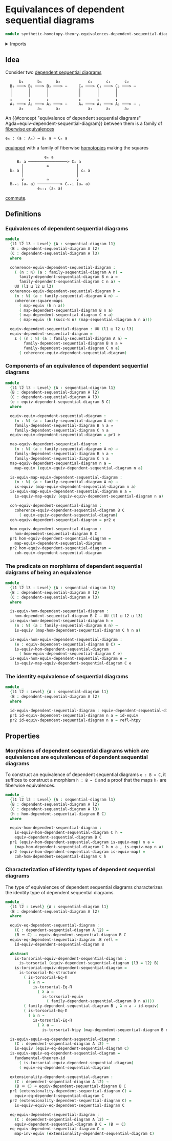 # Equivalances of dependent sequential diagrams

```agda
module synthetic-homotopy-theory.equivalences-dependent-sequential-diagrams where
```

<details><summary>Imports</summary>

```agda
open import elementary-number-theory.natural-numbers

open import foundation.commuting-squares-of-maps
open import foundation.dependent-pair-types
open import foundation.equality-dependent-function-types
open import foundation.equivalences
open import foundation.fundamental-theorem-of-identity-types
open import foundation.homotopies
open import foundation.homotopy-induction
open import foundation.identity-types
open import foundation.structure-identity-principle
open import foundation.torsorial-type-families
open import foundation.univalence
open import foundation.universe-levels

open import synthetic-homotopy-theory.dependent-sequential-diagrams
open import synthetic-homotopy-theory.morphisms-dependent-sequential-diagrams
open import synthetic-homotopy-theory.sequential-diagrams
```

</details>

## Idea

Consider two
[dependent sequential diagrams](synthetic-homotopy-theory.dependent-sequential-diagrams.md)

```text
      b₀      b₁      b₂            c₀      c₁      c₂
  B₀ ───> B₁ ───> B₂ ───> ⋯     C₀ ───> C₁ ───> C₂ ───> ⋯
  │       │       │             │       │       │
  │       │       │             │       │       │
  ↡       ↡       ↡             ↡       ↡       ↡
  A₀ ───> A₁ ───> A₂ ───> ⋯     A₀ ───> A₁ ───> A₂ ───> ⋯ .
      a₀      a₁      a₂            a₀      a₁      a₂
```

An
{{#concept "equivalence of dependent sequential diagrams" Agda=equiv-dependent-sequential-diagram}}
between them is a family of
[fiberwise equivalences](foundation-core.families-of-equivalences.md)

```text
eₙ : (a : Aₙ) → Bₙ a ≃ Cₙ a
```

[equipped](foundation.structure.md) with a family of fiberwise
[homotopies](foundation-core.homotopies.md) making the squares

```text
                 eₙ a
     Bₙ a ─────────────────> Cₙ a
       │          ≃            │
  bₙ a │                       │ cₙ a
       │                       │
       ∨          ≃            ∨
  Bₙ₊₁ (aₙ a) ──────────> Cₙ₊₁ (aₙ a)
              eₙ₊₁ (aₙ a)
```

[commute](foundation-core.commuting-squares-of-maps.md).

## Definitions

### Equivalences of dependent sequential diagrams

```agda
module _
  {l1 l2 l3 : Level} {A : sequential-diagram l1}
  (B : dependent-sequential-diagram A l2)
  (C : dependent-sequential-diagram A l3)
  where

  coherence-equiv-dependent-sequential-diagram :
    ( (n : ℕ) (a : family-sequential-diagram A n) →
      family-dependent-sequential-diagram B n a ≃
      family-dependent-sequential-diagram C n a) →
    UU (l1 ⊔ l2 ⊔ l3)
  coherence-equiv-dependent-sequential-diagram h =
    (n : ℕ) (a : family-sequential-diagram A n) →
    coherence-square-maps
      ( map-equiv (h n a))
      ( map-dependent-sequential-diagram B n a)
      ( map-dependent-sequential-diagram C n a)
      ( map-equiv (h (succ-ℕ n) (map-sequential-diagram A n a)))

  equiv-dependent-sequential-diagram : UU (l1 ⊔ l2 ⊔ l3)
  equiv-dependent-sequential-diagram =
    Σ ( (n : ℕ) (a : family-sequential-diagram A n) →
        family-dependent-sequential-diagram B n a ≃
        family-dependent-sequential-diagram C n a)
      ( coherence-equiv-dependent-sequential-diagram)
```

### Components of an equivalence of dependent sequential diagrams

```agda
module _
  {l1 l2 l3 : Level} {A : sequential-diagram l1}
  {B : dependent-sequential-diagram A l2}
  (C : dependent-sequential-diagram A l3)
  (e : equiv-dependent-sequential-diagram B C)
  where

  equiv-equiv-dependent-sequential-diagram :
    (n : ℕ) (a : family-sequential-diagram A n) →
    family-dependent-sequential-diagram B n a ≃
    family-dependent-sequential-diagram C n a
  equiv-equiv-dependent-sequential-diagram = pr1 e

  map-equiv-dependent-sequential-diagram :
    (n : ℕ) (a : family-sequential-diagram A n) →
    family-dependent-sequential-diagram B n a →
    family-dependent-sequential-diagram C n a
  map-equiv-dependent-sequential-diagram n a =
    map-equiv (equiv-equiv-dependent-sequential-diagram n a)

  is-equiv-map-equiv-dependent-sequential-diagram :
    (n : ℕ) (a : family-sequential-diagram A n) →
    is-equiv (map-equiv-dependent-sequential-diagram n a)
  is-equiv-map-equiv-dependent-sequential-diagram n a =
    is-equiv-map-equiv (equiv-equiv-dependent-sequential-diagram n a)

  coh-equiv-dependent-sequential-diagram :
    coherence-equiv-dependent-sequential-diagram B C
      ( equiv-equiv-dependent-sequential-diagram)
  coh-equiv-dependent-sequential-diagram = pr2 e

  hom-equiv-dependent-sequential-diagram :
    hom-dependent-sequential-diagram B C
  pr1 hom-equiv-dependent-sequential-diagram =
    map-equiv-dependent-sequential-diagram
  pr2 hom-equiv-dependent-sequential-diagram =
    coh-equiv-dependent-sequential-diagram
```

### The predicate on morphisms of dependent sequential daigrams of being an equivalence

```agda
module _
  {l1 l2 l3 : Level} {A : sequential-diagram l1}
  {B : dependent-sequential-diagram A l2}
  (C : dependent-sequential-diagram A l3)
  where

  is-equiv-hom-dependent-sequential-diagram :
    hom-dependent-sequential-diagram B C → UU (l1 ⊔ l2 ⊔ l3)
  is-equiv-hom-dependent-sequential-diagram h =
    (n : ℕ) (a : family-sequential-diagram A n) →
    is-equiv (map-hom-dependent-sequential-diagram C h n a)

  is-equiv-hom-equiv-dependent-sequential-diagram :
    (e : equiv-dependent-sequential-diagram B C) →
    is-equiv-hom-dependent-sequential-diagram
      ( hom-equiv-dependent-sequential-diagram C e)
  is-equiv-hom-equiv-dependent-sequential-diagram e =
    is-equiv-map-equiv-dependent-sequential-diagram C e
```

### The identity equivalence of sequential diagrams

```agda
module _
  {l1 l2 : Level} {A : sequential-diagram l1}
  (B : dependent-sequential-diagram A l2)
  where

  id-equiv-dependent-sequential-diagram : equiv-dependent-sequential-diagram B B
  pr1 id-equiv-dependent-sequential-diagram n a = id-equiv
  pr2 id-equiv-dependent-sequential-diagram n a = refl-htpy
```

## Properties

### Morphisms of dependent sequential diagrams which are equivalences are equivalences of dependent sequential diagrams

To construct an equivalence of dependent sequential diagrams `e : B ≃ C`, it
suffices to construct a morphism `h : B → C` and a proof that the maps `hₙ` are
fiberwise equivalences.

```agda
module _
  {l1 l2 l3 : Level} {A : sequential-diagram l1}
  {B : dependent-sequential-diagram A l2}
  (C : dependent-sequential-diagram A l3)
  (h : hom-dependent-sequential-diagram B C)
  where

  equiv-hom-dependent-sequential-diagram :
    is-equiv-hom-dependent-sequential-diagram C h →
    equiv-dependent-sequential-diagram B C
  pr1 (equiv-hom-dependent-sequential-diagram is-equiv-map) n a =
    (map-hom-dependent-sequential-diagram C h n a , is-equiv-map n a)
  pr2 (equiv-hom-dependent-sequential-diagram is-equiv-map) =
    coh-hom-dependent-sequential-diagram C h
```

### Characterization of identity types of dependent sequential diagrams

The type of equivalences of dependent sequential diagrams characterizes the
identity type of dependent sequential diagrams.

```agda
module _
  {l1 l2 : Level} {A : sequential-diagram l1}
  (B : dependent-sequential-diagram A l2)
  where

  equiv-eq-dependent-sequential-diagram :
    (C : dependent-sequential-diagram A l2) →
    (B ＝ C) → equiv-dependent-sequential-diagram B C
  equiv-eq-dependent-sequential-diagram .B refl =
    id-equiv-dependent-sequential-diagram B

  abstract
    is-torsorial-equiv-dependent-sequential-diagram :
      is-torsorial (equiv-dependent-sequential-diagram {l3 = l2} B)
    is-torsorial-equiv-dependent-sequential-diagram =
      is-torsorial-Eq-structure
        ( is-torsorial-Eq-Π
          ( λ n →
            is-torsorial-Eq-Π
              ( λ a →
                is-torsorial-equiv
                  ( family-dependent-sequential-diagram B n a))))
        ( family-dependent-sequential-diagram B , λ n a → id-equiv)
        ( is-torsorial-Eq-Π
          ( λ n →
            is-torsorial-Eq-Π
              ( λ a →
                is-torsorial-htpy (map-dependent-sequential-diagram B n a))))

  is-equiv-equiv-eq-dependent-sequential-diagram :
    (C : dependent-sequential-diagram A l2) →
    is-equiv (equiv-eq-dependent-sequential-diagram C)
  is-equiv-equiv-eq-dependent-sequential-diagram =
    fundamental-theorem-id
      ( is-torsorial-equiv-dependent-sequential-diagram)
      ( equiv-eq-dependent-sequential-diagram)

  extensionality-dependent-sequential-diagram :
    (C : dependent-sequential-diagram A l2) →
    (B ＝ C) ≃ equiv-dependent-sequential-diagram B C
  pr1 (extensionality-dependent-sequential-diagram C) =
    equiv-eq-dependent-sequential-diagram C
  pr2 (extensionality-dependent-sequential-diagram C) =
    is-equiv-equiv-eq-dependent-sequential-diagram C

  eq-equiv-dependent-sequential-diagram :
    (C : dependent-sequential-diagram A l2) →
    equiv-dependent-sequential-diagram B C → (B ＝ C)
  eq-equiv-dependent-sequential-diagram C =
    map-inv-equiv (extensionality-dependent-sequential-diagram C)
```
